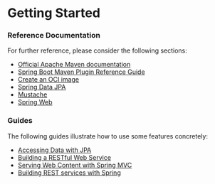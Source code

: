 # Getting Started

### Reference Documentation
For further reference, please consider the following sections:

* [Official Apache Maven documentation](https://maven.apache.org/guides/index.html)
* [Spring Boot Maven Plugin Reference Guide](https://docs.spring.io/spring-boot/docs/2.7.14.RELEASE/maven-plugin/reference/html/)
* [Create an OCI image](https://docs.spring.io/spring-boot/docs/2.7.14.RELEASE/maven-plugin/reference/html/#build-image)
* [Spring Data JPA](https://docs.spring.io/spring-boot/docs/2.7.14.RELEASE/reference/htmlsinge/index.html#data.sql.jpa-and-spring-data)
* [Mustache](https://docs.spring.io/spring-boot/docs/2.7.14.RELEASE/reference/htmlsinge/index.html#web.servlet.spring-mvc.template-engines)
* [Spring Web](https://docs.spring.io/spring-boot/docs/2.7.14.RELEASE/reference/htmlsinge/index.html#web)

### Guides
The following guides illustrate how to use some features concretely:

* [Accessing Data with JPA](https://spring.io/guides/gs/accessing-data-jpa/)
* [Building a RESTful Web Service](https://spring.io/guides/gs/rest-service/)
* [Serving Web Content with Spring MVC](https://spring.io/guides/gs/serving-web-content/)
* [Building REST services with Spring](https://spring.io/guides/tutorials/rest/)

